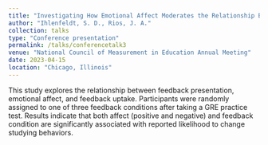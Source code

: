 ```yaml
---
title: "Investigating How Emotional Affect Moderates the Relationship Between Feedback Type and Uptake"
author: "Ihlenfeldt, S. D., Rios, J. A."
collection: talks
type: "Conference presentation"
permalink: /talks/conferencetalk3
venue: "National Council of Measurement in Education Annual Meeting"
date: 2023-04-15
location: "Chicago, Illinois"
---
```


This study explores the relationship between feedback presentation, emotional affect, and
feedback uptake. Participants were randomly assigned to one of three feedback conditions after
taking a GRE practice test. Results indicate that both affect (positive and negative) and feedback
condition are significantly associated with reported likelihood to change studying behaviors.
